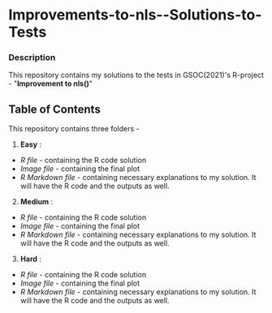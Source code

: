 # Improvements-to-nls--Solutions-to-Tests

### Description
This repository contains my solutions to the tests in GSOC(2021)'s R-project - "**Improvement to nls()**" 

## Table of Contents
This repository contains three folders -

1. **Easy** :
  - *R file* - containing the R code solution 
  - *Image file* - containing the final plot 
  - *R Markdown file* - containing necessary explanations to my solution. It will have the R code and the outputs as well.  

2. **Medium** :
  - *R file* - containing the R code solution 
  - *Image file* - containing the final plot 
  - *R Markdown file* - containing necessary explanations to my solution. It will have the R code and the outputs as well. 

3. **Hard** :
  - *R file* - containing the R code solution 
  - *Image file* - containing the final plot 
  - *R Markdown file* - containing necessary explanations to my solution. It will have the R code and the outputs as well. 
